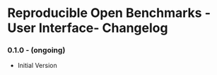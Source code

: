 # Reproducible Open Benchmarks - User Interface- Changelog

### 0.1.0 - (ongoing)

* Initial Version
